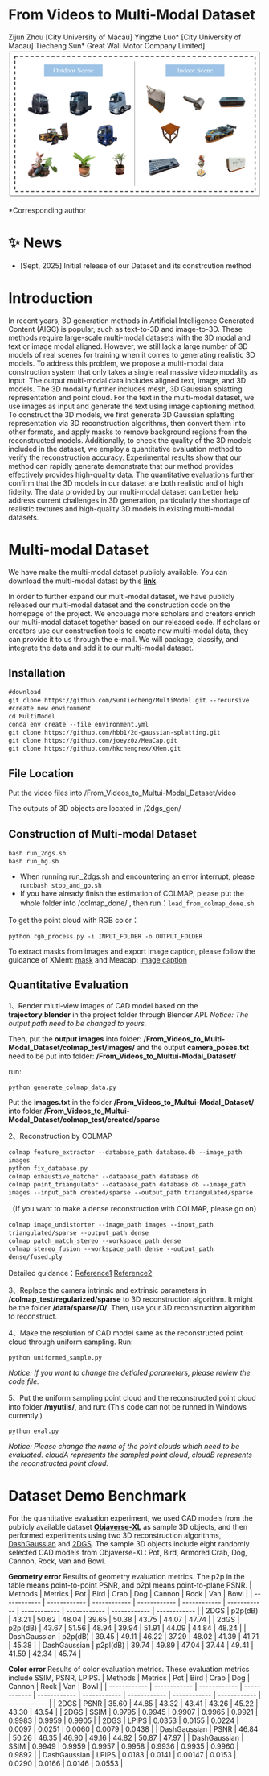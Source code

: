 # **From Videos to Multi-Modal Dataset**

Zijun Zhou [City University of Macau]
	Yingzhe Luo* [City University of Macau] 
	Tiecheng Sun* Great Wall Motor Company Limited]
![images](figures/dataset.png)


*Corresponding author

# ✨ News
- [Sept, 2025] Initial release of our Dataset and its constrcution method



# Introduction

In recent years, 3D generation methods in Artificial Intelligence Generated Content (AIGC) is popular, such as text-to-3D and image-to-3D. These methods require large-scale multi-modal datasets with the 3D modal and text or image modal aligned. However, we still lack a large number of 3D models of real scenes for training when it comes to generating realistic 3D models. To address this problem, we propose a multi-modal data construction system that only takes a single real massive video modality as input. The output multi-modal data includes aligned text, image, and 3D models. The 3D modality further includes mesh, 3D Gaussian splatting representation and point cloud.
For the text in the multi-modal dataset, we use images as input and generate the text using image captioning method. To construct the 3D models, we first generate 3D Gaussian splatting representation via 3D reconstruction algorithms, then convert them into other formats, and apply masks to remove background regions from the reconstructed models. Additionally, to check the quality of the 3D models included in the dataset, we employ a quantitative evaluation method to verify the reconstruction accuracy. Experimental results show that our method can rapidly generate demonstrate that our method provides effectively provides high-quality data. The quantitative evaluations further confirm that the 3D models in our dataset are both realistic and of high fidelity. The data provided by our multi-modal dataset can better help address current challenges in 3D generation, particularly the shortage of realistic textures and high-quality 3D models in existing multi-modal datasets.

# Multi-modal Dataset
We have make the multi-modal dataset publicly available. You can download the multi-modal datast by this **[link](https://pan.baidu.com/s/1JSAnr_3G9Y3_8xkViZLLGA?pwd=data)**.

In order to further expand our multi-modal dataset, we have publicly released our multi-modal dataset and the construction code on the homepage of the project. We encouage more scholars and creators enrich our multi-modal dataset together based on our released code. If scholars or creators use our construction tools to create new multi-modal data, they can provide it to us through the e-mail. We will package, classify, and integrate the data and add it to our multi-modal dataset.



## Installation


	#download
	git clone https://github.com/SunTiecheng/MultiModel.git --recursive
	#create new environment
    cd MultiModel
	conda env create --file environment.yml
    git clone https://github.com/hbb1/2d-gaussian-splatting.git
    git clone https://github.com/joeyz0z/MeaCap.git
    git clone https://github.com/hkchengrex/XMem.git

## File Location
Put the video files into /From_Videos_to_Multui-Modal_Dataset/video

The outputs of 3D objects are located in /2dgs_gen/

## Construction of Multi-modal Dataset



    bash run_2dgs.sh
    bash run_bg.sh

 - When running run_2dgs.sh and encountering an error interrupt, please run:`bash stop_and_go.sh`
 - If you have already finish the estimation of COLMAP, please put the whole folder into /colmap_done/ , then run：`load_from_colmap_done.sh`

To get the point cloud with RGB color：

    python rgb_process.py -i INPUT_FOLDER -o OUTPUT_FOLDER

To extract masks from images and export image caption, please follow the guidance of XMem: [mask](https://github.com/hkchengrex/XMem) and Meacap: [image caption](https://github.com/joeyz0z/MeaCap?tab=readme-ov-file)

## Quantitative Evaluation

1、Render mluti-view images of CAD model based on the **trajectory.blender** in the project folder through Blender API.
	*Notice: The output path need to be changed to yours.*

Then, put the **output images** into folder: 
**/From_Videos_to_Multi-Modal_Dataset/colmap_test/images/**
and the output **camera_poses.txt** need to be put into folder: **/From_Videos_to_Multui-Modal_Dataset/**

run:

    python generate_colmap_data.py 

Put the **images.tx**t in the folder **/From_Videos_to_Multui-Modal_Dataset/** into folder **/From_Videos_to_Multui-Modal_Dataset/colmap_test/created/sparse**

2、Reconstruction by COLMAP

    colmap feature_extractor --database_path database.db --image_path images
    python fix_database.py
    colmap exhaustive_matcher --database_path database.db
    colmap point_triangulator --database_path database.db --image_path images --input_path created/sparse --output_path triangulated/sparse

（If you want to make a dense reconstruction with COLMAP, please go on）

    colmap image_undistorter --image_path images --input_path triangulated/sparse --output_path dense
	colmap patch_match_stereo --workspace_path dense
	colmap stereo_fusion --workspace_path dense --output_path dense/fused.ply

Detailed guidance：[Reference1](https://blog.csdn.net/qq_38677322/article/details/126269726)  [Reference2](https://www.cnblogs.com/li-minghao/p/11865794.html)

3、Replace the camera intrinsic and extrinsic parameters in **/colmap_test/regularized/sparse** to 3D reconstruction algorithm. It might be the folder **/data/sparse/0/**.
Then, use your 3D reconstruction algorithm to reconstruct.

4、Make the resolution of CAD model same as the reconstructed point cloud through uniform sampling. Run:

    python uniformed_sample.py
   
   *Notice: If you want to change the detialed parameters, please review the code file.*
   
5、Put the uniform sampling point cloud and the reconstructed point cloud into folder **/myutils/**, and run: 
(This code can not be runned in Windows currently.)
 
    python eval.py

*Notice: Please change the name of the point clouds which need to be evaluated. cloudA represents the sampled point cloud, cloudB represents the reconstructed point cloud.*

# Dataset Demo Benchmark

For the quantitative evaluation experiment, we used CAD models from the publicly available dataset **[Objaverse-XL](https://github.com/allenai/objaverse-xl)** as sample 3D objects, and then performed experiments using two 3D reconstruction algorithms, [DashGaussian](https://github.com/YouyuChen0207/DashGaussian) and [2DGS](https://github.com/YouyuChen0207/DashGaussian). The sample 3D objects include eight randomly selected CAD models from Objaverse-XL: Pot, Bird, Armored Crab, Dog, Cannon, Rock, Van and Bowl.

**Geometry error**
Results of geometry evaluation metrics. The p2p in the table means point-to-point PSNR, and p2pl means point-to-plane PSNR.
| Methods  | Metrics  | Pot  | Bird  | Crab  | Dog  | Cannon  | Rock  | Van  | Bowl  |
| ------------ | ------------ | ------------ | ------------ | ------------ | ------------ | ------------ | ------------ | ------------ | ------------ |
| 2DGS  | p2p(dB)  | 43.21  | 50.62  | 48.04  | 39.65  | 50.38  | 43.75  | 44.07  | 47.74  |
| 2dGS  | p2pl(dB)  | 43.67  | 51.56  | 48.94  | 39.94  | 51.91  | 44.09  | 44.84  | 48.24  |
| DashGaussian  | p2p(dB)  | 39.45  | 49.11  | 46.22  | 37.29  | 48.02  | 41.39  | 41.71  | 45.38  |
| DashGaussian  | p2pl(dB)  | 39.74  | 49.89  | 47.04  | 37.44  | 49.41  | 41.59  | 42.34  | 45.74  |

**Color error**
Results of color evaluation metrics. These evaluation metrics include SSIM, PSNR, LPIPS.
| Methods  | Metrics  | Pot  | Bird  | Crab  | Dog  | Cannon  | Rock  | Van  | Bowl  |
| ------------ | ------------ | ------------ | ------------ | ------------ | ------------ | ------------ | ------------ | ------------ | ------------ |
| 2DGS  | PSNR  | 35.60  | 44.85  | 43.32  | 43.41  | 43.26  | 45.22  | 43.30  | 43.54  |
| 2DGS  | SSIM  | 0.9795  | 0.9945  | 0.9907  | 0.9965  | 0.9921  | 0.9983  | 0.9959  | 0.9905  |
| 2DGS  | LPIPS  | 0.0353  | 0.0155  | 0.0224  | 0.0097  | 0.0251  | 0.0060  | 0.0079  | 0.0438  |
| DashGaussian  | PSNR  | 46.84  | 50.26  | 46.35  | 46.90  | 49.16  | 44.82  | 50.87  | 47.97  |
| DashGaussian  | SSIM  | 0.9949  | 0.9959  | 0.9957  | 0.9958  | 0.9936  | 0.9935  | 0.9960  | 0.9892  |
| DashGaussian  |  LPIPS | 0.0183  | 0.0141  | 0.00147  | 0.0153  | 0.0290  | 0.0166  | 0.0146  | 0.0553  |



